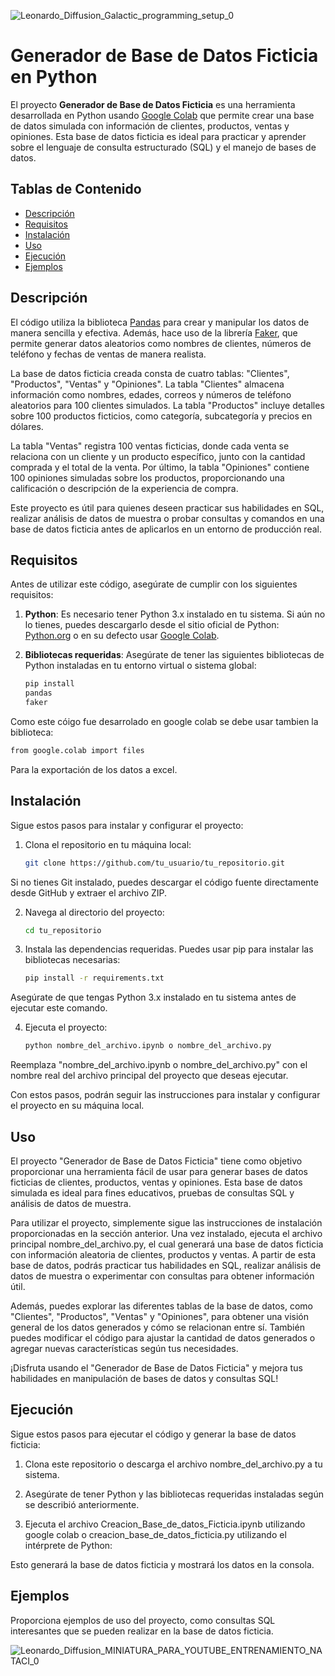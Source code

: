 ![Leonardo_Diffusion_Galactic_programming_setup_0](https://github.com/leo1929/PythonProyects/assets/65140715/529ed8e1-9dc1-4040-8bf5-bc20e564004b)

# Generador de Base de Datos Ficticia en Python

El proyecto **Generador de Base de Datos Ficticia** es una herramienta desarrollada en Python usando [Google Colab](https://colab.research.google.com/?hl=es) que permite crear una base de datos simulada con información de clientes, productos, ventas y opiniones. Esta base de datos ficticia es ideal para practicar y aprender sobre el lenguaje de consulta estructurado (SQL) y el manejo de bases de datos.

## Tablas de Contenido

- [Descripción](#descripción)
- [Requisitos](#requisitos)
- [Instalación](#instalación)
- [Uso](#uso)
- [Ejecución](#ejecución)
- [Ejemplos](#ejemplos)

## Descripción

El código utiliza la biblioteca [Pandas](https://pandas.pydata.org/) para crear y manipular los datos de manera sencilla y efectiva. Además, hace uso de la librería [Faker](https://faker.readthedocs.io/en/master/), que permite generar datos aleatorios como nombres de clientes, números de teléfono y fechas de ventas de manera realista.

La base de datos ficticia creada consta de cuatro tablas: "Clientes", "Productos", "Ventas" y "Opiniones". La tabla "Clientes" almacena información como nombres, edades, correos y números de teléfono aleatorios para 100 clientes simulados. La tabla "Productos" incluye detalles sobre 100 productos ficticios, como categoría, subcategoría y precios en dólares.

La tabla "Ventas" registra 100 ventas ficticias, donde cada venta se relaciona con un cliente y un producto específico, junto con la cantidad comprada y el total de la venta. Por último, la tabla "Opiniones" contiene 100 opiniones simuladas sobre los productos, proporcionando una calificación o descripción de la experiencia de compra.

Este proyecto es útil para quienes deseen practicar sus habilidades en SQL, realizar análisis de datos de muestra o probar consultas y comandos en una base de datos ficticia antes de aplicarlos en un entorno de producción real.

## Requisitos

Antes de utilizar este código, asegúrate de cumplir con los siguientes requisitos:

1. **Python**: Es necesario tener Python 3.x instalado en tu sistema. Si aún no lo tienes, puedes descargarlo desde el sitio oficial de Python: [Python.org](https://www.python.org/downloads/) o en su defecto usar [Google Colab](https://colab.research.google.com/?hl=es).
2. **Bibliotecas requeridas**: Asegúrate de tener las siguientes bibliotecas de Python instaladas en tu entorno virtual o sistema global:

   ```bash
   pip install
   pandas
   faker
   ```
Como este cóigo fue desarrolado en google colab se debe usar tambien la biblioteca:

   ```bash
   from google.colab import files
   ```
Para la exportación de los datos a excel.
   
## Instalación

Sigue estos pasos para instalar y configurar el proyecto:

1. Clona el repositorio en tu máquina local:

   ```bash
   git clone https://github.com/tu_usuario/tu_repositorio.git
   ```
Si no tienes Git instalado, puedes descargar el código fuente directamente desde GitHub y extraer el archivo ZIP.

2. Navega al directorio del proyecto:

   ```bash
   cd tu_repositorio
   ```

3. Instala las dependencias requeridas. Puedes usar pip para instalar las bibliotecas necesarias:

   ```bash
   pip install -r requirements.txt
   ```
   
Asegúrate de que tengas Python 3.x instalado en tu sistema antes de ejecutar este comando.

4. Ejecuta el proyecto:

   ```bash
   python nombre_del_archivo.ipynb o nombre_del_archivo.py
   ```
   
Reemplaza "nombre_del_archivo.ipynb o nombre_del_archivo.py" con el nombre real del archivo principal del proyecto que deseas ejecutar.

Con estos pasos, podrán seguir las instrucciones para instalar y configurar el proyecto en su máquina local. 

## Uso

El proyecto "Generador de Base de Datos Ficticia" tiene como objetivo proporcionar una herramienta fácil de usar para generar bases de datos ficticias de clientes, productos, ventas y opiniones. Esta base de datos simulada es ideal para fines educativos, pruebas de consultas SQL y análisis de datos de muestra.

Para utilizar el proyecto, simplemente sigue las instrucciones de instalación proporcionadas en la sección anterior. Una vez instalado, ejecuta el archivo principal nombre_del_archivo.py, el cual generará una base de datos ficticia con información aleatoria de clientes, productos y ventas. A partir de esta base de datos, podrás practicar tus habilidades en SQL, realizar análisis de datos de muestra o experimentar con consultas para obtener información útil.

Además, puedes explorar las diferentes tablas de la base de datos, como "Clientes", "Productos", "Ventas" y "Opiniones", para obtener una visión general de los datos generados y cómo se relacionan entre sí. También puedes modificar el código para ajustar la cantidad de datos generados o agregar nuevas características según tus necesidades.

¡Disfruta usando el "Generador de Base de Datos Ficticia" y mejora tus habilidades en manipulación de bases de datos y consultas SQL!

## Ejecución
Sigue estos pasos para ejecutar el código y generar la base de datos ficticia:

1. Clona este repositorio o descarga el archivo nombre_del_archivo.py a tu sistema.

2. Asegúrate de tener Python y las bibliotecas requeridas instaladas según se describió anteriormente.

3. Ejecuta el archivo Creacion_Base_de_datos_Ficticia.ipynb utilizando google colab o  creacion_base_de_datos_ficticia.py utilizando el intérprete de Python:

Esto generará la base de datos ficticia y mostrará los datos en la consola.

## Ejemplos

Proporciona ejemplos de uso del proyecto, como consultas SQL interesantes que se pueden realizar en la base de datos ficticia.

![Leonardo_Diffusion_MINIATURA_PARA_YOUTUBE_ENTRENAMIENTO_NATACI_0](https://github.com/leo1929/PythonProyects/assets/65140715/012f944d-5d6c-4303-b3fd-aa0e8c2169c1)



